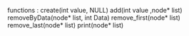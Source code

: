 functions :
create(int value, NULL)
add(int value ,node* list)
removeByData(node* list, int Data)
remove_first(node* list)
remove_last(node* list)
print(node* list)
